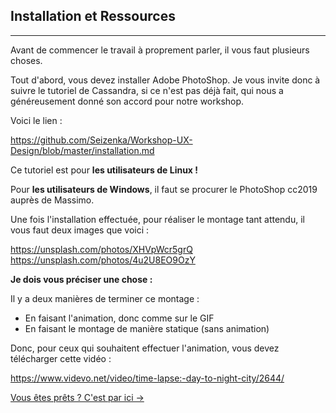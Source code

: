 ## Installation et Ressources
---

Avant de commencer le travail à proprement parler, il vous faut plusieurs choses.

Tout d'abord, vous devez installer Adobe PhotoShop.
Je vous invite donc à suivre le tutoriel de Cassandra, si ce n'est pas déjà fait, qui nous a généreusement donné son accord pour notre workshop.

Voici le lien :  

https://github.com/Seizenka/Workshop-UX-Design/blob/master/installation.md


Ce tutoriel est pour **les utilisateurs de Linux !**


Pour **les utilisateurs de Windows**, il faut se procurer le PhotoShop cc2019 auprès de Massimo.  

Une fois l'installation effectuée, pour réaliser le montage tant attendu, il vous faut deux images que voici :  

https://unsplash.com/photos/XHVpWcr5grQ <br/>
https://unsplash.com/photos/4u2U8EO9OzY


__Je dois vous préciser une chose :__

Il y a deux manières de terminer ce montage :

- En faisant l'animation, donc comme sur le GIF
- En faisant le montage de manière statique (sans animation)  

Donc, pour ceux qui souhaitent effectuer l'animation, vous devez télécharger cette vidéo :  

https://www.videvo.net/video/time-lapse:-day-to-night-city/2644/  

<a href="Ws-Ps-3.md">Vous êtes prêts ? C'est par ici -></a>
